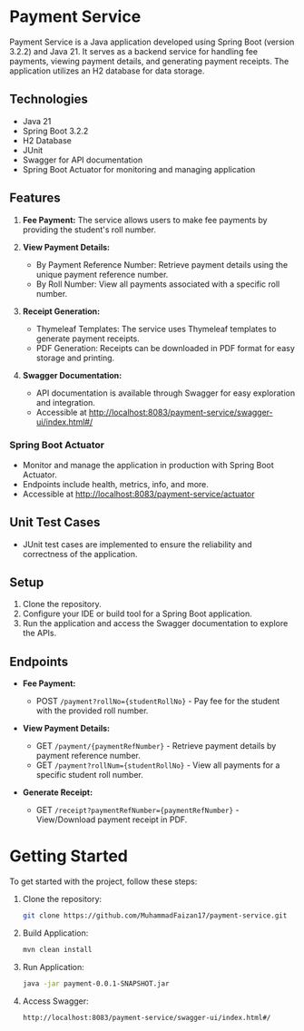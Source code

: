 # Payment Service

Payment Service is a Java application developed using Spring Boot (version 3.2.2) and Java 21. It serves as a backend service for handling fee payments, viewing payment details, and generating payment receipts. The application utilizes an H2 database for data storage.

## Technologies

- Java 21
- Spring Boot 3.2.2
- H2 Database
- JUnit
- Swagger for API documentation
- Spring Boot Actuator for monitoring and managing application

## Features

1. **Fee Payment:** The service allows users to make fee payments by providing the student's roll number.

2. **View Payment Details:**
    - By Payment Reference Number: Retrieve payment details using the unique payment reference number.
    - By Roll Number: View all payments associated with a specific roll number.

3. **Receipt Generation:**
    - Thymeleaf Templates: The service uses Thymeleaf templates to generate payment receipts.
    - PDF Generation: Receipts can be downloaded in PDF format for easy storage and printing.

4. **Swagger Documentation:**
    - API documentation is available through Swagger for easy exploration and integration.
    - Accessible at [http://localhost:8083/payment-service/swagger-ui/index.html#/](http://localhost:8083/payment-service/swagger-ui/index.html#/)
### Spring Boot Actuator

- Monitor and manage the application in production with Spring Boot Actuator.
- Endpoints include health, metrics, info, and more.
- Accessible at [http://localhost:8083/payment-service/actuator](http://localhost:8083/payment-service/actuator)

## Unit Test Cases

- JUnit test cases are implemented to ensure the reliability and correctness of the application.
  
## Setup

1. Clone the repository.
2. Configure your IDE or build tool for a Spring Boot application.
3. Run the application and access the Swagger documentation to explore the APIs.


## Endpoints

- **Fee Payment:**
    - POST `/payment?rollNo={studentRollNo}` - Pay fee for the student with the provided roll number.

- **View Payment Details:**
    - GET `/payment/{paymentRefNumber}` - Retrieve payment details by payment reference number.
    - GET `/payment?rollNum={studentRollNo}` - View all payments for a specific student roll number.

- **Generate Receipt:**
    - GET `/receipt?paymentRefNumber={paymentRefNumber}` - View/Download payment receipt in PDF.

# Getting Started

To get started with the project, follow these steps:

1. Clone the repository:

   ```bash
   git clone https://github.com/MuhammadFaizan17/payment-service.git

2. Build Application:

   ```bash
   mvn clean install

3. Run Application:

   ```bash
   java -jar payment-0.0.1-SNAPSHOT.jar

4. Access Swagger:

   ```bash
   http://localhost:8083/payment-service/swagger-ui/index.html#/
   
